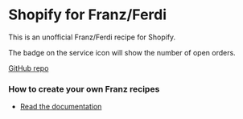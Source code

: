# Shopify for Franz/Ferdi

This is an unofficial Franz/Ferdi recipe for Shopify.

The badge on the service icon will show the number of open orders.

[GitHub repo](https://github.com/squatto/franz-recipe-shopify)

### How to create your own Franz recipes

* [Read the documentation](https://github.com/meetfranz/plugins)
